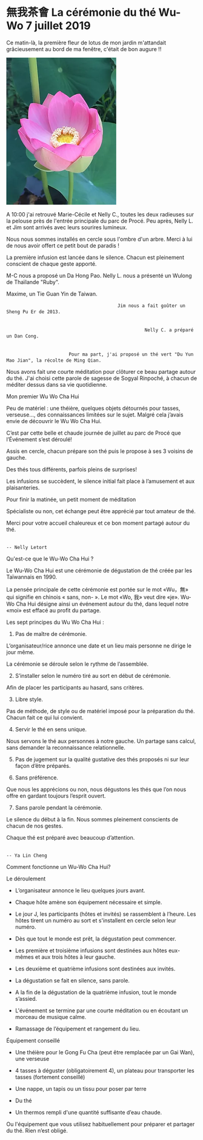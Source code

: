 # 無我茶會 La cérémonie du thé Wu-Wo 7 juillet 2019

Ce matin-là, la première fleur de lotus de mon jardin m'attandait grâcieusement au bord de ma fenêtre, c'était de bon augure !!

![Fleur de Lotus](image/lotus.webp)

A 10:00 j'ai retrouvé Marie-Cécile et Nelly C., toutes les deux radieuses sur la pelouse près de l'entrée principale du parc de Procé. Peu après, Nelly L. et Jim sont arrivés avec leurs sourires lumineux.

Nous nous sommes installés en cercle sous l'ombre d'un arbre. Merci à lui de nous avoir offert ce petit bout de paradis !

La première infusion est lancée dans le silence. Chacun est pleinement conscient de chaque geste apporté.

M-C nous a proposé un Da Hong Pao.
Nelly L. nous a présenté un Wulong de Thaïlande "Ruby".

Maxime, un Tie Guan Yin de Taiwan.


                                             Jim nous a fait goûter un Sheng Pu Er de 2013.


                                                       Nelly C. a préparé un Dan Cong.


                           Pour ma part, j'ai proposé un thé vert "Du Yun Mao Jian", la récolte de Ming Qian.

 

 


Nous avons fait une courte méditation pour clôturer ce beau partage autour du thé. J'ai choisi cette parole de sagesse de Sogyal Rinpoché, à chacun de méditer dessus dans sa vie quotidienne.

 

 

 

 

Mon premier Wu Wo Cha Hui

 

Peu de matériel : une théière, quelques objets détournés pour tasses, verseuse…, des connaissances limitées sur le sujet. Malgré cela j’avais envie de découvrir le Wu Wo Cha Hui.

C’est par cette belle et chaude journée de juillet au parc de Procé que l’Événement s’est déroulé!

Assis en cercle, chacun prépare son thé puis le propose à ses 3 voisins de gauche.

Des thés tous différents, parfois pleins de surprises!

Les infusions se succèdent, le silence initial fait place à l’amusement et aux plaisanteries.

Pour finir la matinée, un petit moment de méditation

Spécialiste ou non, cet échange peut être apprécié par tout amateur de thé.

Merci pour votre accueil chaleureux et ce bon moment partagé autour du thé.


                                                                                                                              -- Nelly Letort

 

 

Qu'est-ce que le Wu-Wo Cha Hui ?

 

Le Wu-Wo Cha Hui est une cérémonie de dégustation de thé créée par les Taïwannais en 1990.

La pensée principale de cette cérémonie est portée sur le mot «Wu，無» qui signifie en chinois « sans, non- ». Le mot «Wo, 我» veut dire «je». Wu-Wo Cha Hui désigne ainsi un événement autour du thé, dans lequel notre «moi» est effacé au profit du partage.

 

Les sept principes du Wu Wo Cha Hui :

 

1. Pas de maître de cérémonie.

L’organisateur/rice annonce une date et un lieu mais personne ne dirige le jour même.

La cérémonie se déroule selon le rythme de l’assemblée.

 

2. S’installer selon le numéro tiré au sort en début de cérémonie.

Afin de placer les participants au hasard, sans critères.

 

3. Libre style.

Pas de méthode, de style ou de matériel imposé pour la préparation du thé. Chacun fait ce qui lui convient.

 

4. Servir le thé en sens unique.

Nous servons le thé aux personnes à notre gauche. Un partage sans calcul, sans demander la reconnaissance relationnelle.

 

5. Pas de jugement sur la qualité gustative des thés proposés ni sur leur façon d’être préparés.

 

6. Sans préférence.

Que nous les apprécions ou non, nous dégustons les thés que l’on nous offre en gardant toujours l’esprit ouvert.

 

7. Sans parole pendant la cérémonie.

Le silence du début à la fin. Nous sommes pleinement conscients de chacun de nos gestes.

Chaque thé est préparé avec beaucoup d’attention.

                                                                                                                               -- Ya Lin Cheng

 

 

Comment fonctionne un Wu-Wo Cha Hui?

 

Le déroulement

 

- L’organisateur annonce le lieu quelques jours avant.

- Chaque hôte amène son équipement nécessaire et simple.

- Le jour J, les participants (hôtes et invités) se rassemblent à l’heure. Les hôtes tirent un numéro au sort et s'installent en cercle selon leur numéro.

- Dès que tout le monde est prêt, la dégustation peut commencer.

- Les première et troisième infusions sont destinées aux hôtes eux-mêmes et aux trois hôtes à leur gauche.

- Les deuxième et quatrième infusions sont destinées aux invités.

- La dégustation se fait en silence, sans parole.

- A la fin de la dégustation de la quatrième infusion, tout le monde s’assied.

- L'événement se termine par une courte méditation ou en écoutant un morceau de musique calme.

- Ramassage de l’équipement et rangement du lieu.

 

 

Équipement conseillé

 

- Une théière pour le Gong Fu Cha (peut être remplacée par un Gai Wan), une verseuse

- 4 tasses à déguster (obligatoirement 4), un plateau pour transporter les tasses (fortement conseillé)

- Une nappe, un tapis ou un tissu pour poser par terre

- Du thé

- Un thermos rempli d'une quantité suffisante d’eau chaude.

 

Ou l'équipement que vous utilisez habituellement pour préparer et partager du thé. Rien n’est obligé.

                                                      
